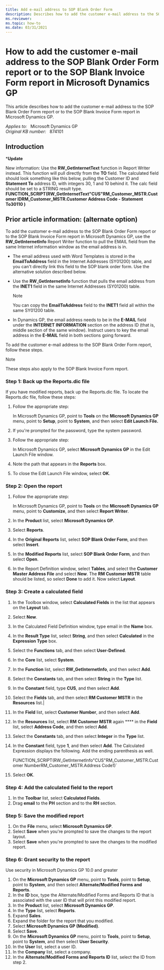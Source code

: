 ```yaml
---
title: Add e-mail address to SOP Blank Order Form
description: Describes how to add the customer e-mail address to the SOP Blank Order Form report or to the SOP Blank Invoice Form report in Microsoft Dynamics GP.
ms.reviewer:
ms.topic: how-to
ms.date: 03/31/2021
---
```

# How to add the customer e-mail address to the SOP Blank Order Form report or to the SOP Blank Invoice Form report in Microsoft Dynamics GP

This article describes how to add the customer e-mail address to the SOP Blank Order Form report or to the SOP Blank Invoice Form report in Microsoft Dynamics GP.

_Applies to:_ &nbsp; Microsoft Dynamics GP  
_Original KB number:_ &nbsp; 874101

## Introduction

***Update**

New information: Use the **RW_GetInternetText** function in Report Writer instead. This function will pull directly from the **TO** field. The calculated field should look something like this below, pulling the Customer ID and **Statement To** address ID, with integers 30, 1 and 10 behind it. The calc field should be set to a STRING result type.  
**FUNCTION_SCRIPT(RW_GetInternetText"CUS"RM_Customer_MSTR.Customer IDRM_Customer_MSTR.Customer Address Code - Statement To30110 )**

## Prior article information: (alternate option)

To add the customer e-mail address to the SOP Blank Order Form report or to the SOP Blank Invoice Form report in Microsoft Dynamics GP, use the **RW_GetInternetInfo** Report Writer function to pull the EMAIL field from the same Internet information window as the email address is in.

- The email address used with Word Templates is stored in the **EmailToAddress** field in the Internet Addresses (SY01200) table, and you can't directly link this field to the SOP blank order form. Use the alternative solution described below.
- Use the **RW_GetInternetInfo** function that pulls the email address from the **INET1** field in the same Internet Addresses (SY01200) table.

    > [!NOTE]
    > You can copy the **EmailToAddress** field to the **INET1** field all within the same SY01200 table.
- In Dynamics GP, the email address needs to be in the **E-MAIL** field under the **INTERNET** **INFORMATION** section on the address ID (that is, middle section of the same window).  Instruct users to key the email address in the **E-MAIL** field in both sections going forward.

To add the customer e-mail address to the SOP Blank Order Form report, follow these steps.

> [!NOTE]
> These steps also apply to the SOP Blank Invoice Form report.

### Step 1: Back up the Reports.dic file

If you have modified reports, back up the Reports.dic file. To locate the Reports.dic file, follow these steps:

1. Follow the appropriate step:

   In Microsoft Dynamics GP, point to **Tools** on the **Microsoft Dynamics GP** menu, point to **Setup**, point to **System**, and then select **Edit Launch File.**

2. If you're prompted for the password, type the system password.
3. Follow the appropriate step:

    In Microsoft Dynamics GP, select **Microsoft Dynamics GP** in the Edit Launch File window.

4. Note the path that appears in the **Reports** box.
5. To close the Edit Launch File window, select **OK**.

### Step 2: Open the report

1. Follow the appropriate step:

    In Microsoft Dynamics GP, point to **Tools** on the **Microsoft Dynamics GP** menu, point to **Customize**, and then select **Report Writer**.

1. In the **Product** list, select **Microsoft Dynamics GP**.
1. Select **Reports**.
1. In the **Original Reports** list, select **SOP Blank Order Form**, and then select **Insert**.
1. In the **Modified Reports** list, select **SOP Blank Order Form**, and then select **Open**.
1. In the Report Definition window, select **Tables**, and select the **Customer Master Address File** and select **New**. The **RM Customer MSTR** table should be listed, so select **Done** to add it. Now select **Layout**.

### Step 3: Create a calculated field

1. In the Toolbox window, select **Calculated Fields** in the list that appears on the **Layout** tab.
2. Select **New**.
3. In the Calculated Field Definition window, type email in the **Name** box.
4. In the **Result Type** list, select **String**, and then select **Calculated** in the **Expression Type** box.
5. Select the **Functions** tab, and then select **User-Defined**.
6. In the **Core** list, select **System**.
7. In the **Function** list, select **RW_GetInternetInfo**, and then select **Add**.
8. Select the **Constants** tab, and then select **String** in the **Type** list.
9. In the **Constant** field, type **CUS**, and then select **Add**.
10. Select the **Fields** tab, and then select **RM Customer MSTR** in the **Resources** list.|
11. In the **Field** list, select **Customer Number**, and then select **Add**.
12. In the **Resources** list, select **RM** **Customer MSTR** again **** in the **Field** list, select **Address Code**, and then select **Add**.
13. Select the **Constants** tab, and then select **Integer** in the **Type** list.
14. In the **Constant** field, type **1**, and then select **Add**. The Calculated Expression displays the following. Add the ending parenthesis as well.

    FUNCTION_SCRIPT(RW_GetInternetInfo"CUS"RM_Customer_MSTR.Customer NumberRM_Customer_MSTR.Address Code1)`

15. Select **OK**.

### Step 4: Add the calculated field to the report

1. In the **Toolbar** list, select **Calculated Fields**.
2. Drag **email** to the **PH** section and to the **RH** section.

### Step 5: Save the modified report

1. On the **File** menu, select **Microsoft Dynamics GP**.
2. Select **Save** when you're prompted to save the changes to the report layout.
3. Select **Save** when you're prompted to save the changes to the modified report.

### Step 6: Grant security to the report

Use security in Microsoft Dynamics GP 10.0 and greater

1. On the **Microsoft Dynamics GP** menu, point to **Tools**, point to **Setup**, point to **System**, and then select **Alternate/Modified Forms and Reports**.
2. In the **ID** box, type the Alternate/Modified Forms and Reports ID that is associated with the user ID that will print this modified report.
3. In the **Product** list, select **Microsoft Dynamics GP**.
4. In the **Type** list, select **Reports**.
5. Expand **Sales**.
6. Expand the folder for the report that you modified.
7. Select **Microsoft Dynamics GP (Modified)**.
8. Select **Save**.
9. On the **Microsoft Dynamics GP** menu, point to **Tools**, point to **Setup**, point to **System**, and then select **User Security**.
10. In the **User** list, select a user ID.
11. In the **Company** list, select a company.
12. In the **Alternate/Modified Forms and Reports ID** list, select the ID from step 2.
